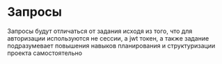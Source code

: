 # Запросы

Запросы будут отличаться от задания исходя из того, что для авторизации используются не сессии, а jwt токен, а также
задание подразумевает повышения навыков планирования и структуризации проекта самостоятельно

